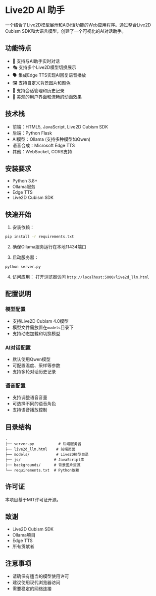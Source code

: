 # Live2D AI 助手

一个结合了Live2D模型展示和AI对话功能的Web应用程序。通过整合Live2D Cubism SDK和大语言模型，创建了一个可视化的AI对话助手。

## 功能特点

- 💬 支持与AI助手实时对话
- 🎭 支持多个Live2D模型切换展示
- 🗣️ 集成Edge TTS实现AI回复语音播放
- 🖼️ 支持自定义背景图片和颜色
- 💾 支持会话管理和历史记录
- 🎨 美观的用户界面和流畅的动画效果

## 技术栈

- 前端：HTML5, JavaScript, Live2D Cubism SDK
- 后端：Python Flask
- AI模型：Ollama (支持多种模型如Qwen)
- 语音合成：Microsoft Edge TTS
- 其他：WebSocket, CORS支持

## 安装要求

- Python 3.8+
- Ollama服务
- Edge TTS
- Live2D Cubism SDK

## 快速开始

1. 安装依赖：
```bash
pip install -r requirements.txt
```

2. 确保Ollama服务运行在本地11434端口

3. 启动服务器：
```bash
python server.py
```

4. 访问应用：
打开浏览器访问 `http://localhost:5000/live2d_llm.html`

## 配置说明

### 模型配置
- 支持Live2D Cubism 4.0模型
- 模型文件需放置在`models`目录下
- 支持动态加载和切换模型

### AI对话配置
- 默认使用Qwen模型
- 可配置温度、采样等参数
- 支持多轮对话历史记录

### 语音配置
- 支持调整语音音量
- 可选择不同的语音角色
- 支持语音播放控制

## 目录结构

```
.
├── server.py           # 后端服务器
├── live2d_llm.html    # 前端页面
├── models/            # Live2D模型目录
├── js/               # JavaScript库
├── backgrounds/      # 背景图片资源
└── requirements.txt  # Python依赖
```

## 许可证

本项目基于MIT许可证开源。

## 致谢

- Live2D Cubism SDK
- Ollama项目
- Edge TTS
- 所有贡献者

## 注意事项

- 请确保有适当的模型使用许可
- 建议使用现代浏览器访问
- 需要稳定的网络连接 